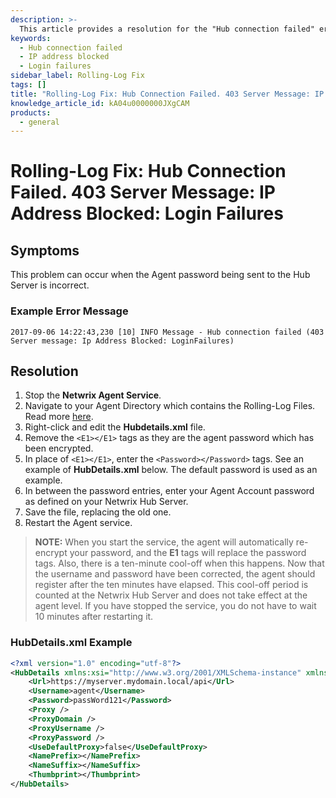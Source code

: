 ```yaml
---
description: >-
  This article provides a resolution for the "Hub connection failed" error due to an IP address being blocked after multiple login failures.
keywords:
  - Hub connection failed
  - IP address blocked
  - Login failures
sidebar_label: Rolling-Log Fix
tags: []
title: "Rolling-Log Fix: Hub Connection Failed. 403 Server Message: IP Address Blocked: Login Failures"
knowledge_article_id: kA04u0000000JXgCAM
products:
  - general
---
```


# Rolling-Log Fix: Hub Connection Failed. 403 Server Message: IP Address Blocked: Login Failures

## Symptoms

This problem can occur when the Agent password being sent to the Hub Server is incorrect.

### Example Error Message

```
2017-09-06 14:22:43,230 [10] INFO Message - Hub connection failed (403 Server message: Ip Address Blocked: LoginFailures)
```

## Resolution

1. Stop the **Netwrix Agent Service**.
2. Navigate to your Agent Directory which contains the Rolling-Log Files. Read more [here](/docs/kb/general/netwrix-software-problem-what-info-should-i-provide).
3. Right-click and edit the **Hubdetails.xml** file.
4. Remove the `<E1></E1>` tags as they are the agent password which has been encrypted.
5. In place of `<E1></E1>`, enter the `<Password></Password>` tags. See an example of **HubDetails.xml** below. The default password is used as an example.
6. In between the password entries, enter your Agent Account password as defined on your Netwrix Hub Server.
7. Save the file, replacing the old one.
8. Restart the Agent service.

> **NOTE:** When you start the service, the agent will automatically re-encrypt your password, and the **E1** tags will replace the password tags. Also, there is a ten-minute cool-off when this happens. Now that the username and password have been corrected, the agent should register after the ten minutes have elapsed. This cool-off period is counted at the Netwrix Hub Server and does not take effect at the agent level. If you have stopped the service, you do not have to wait 10 minutes after restarting it.

### HubDetails.xml Example

```xml
<?xml version="1.0" encoding="utf-8"?>
<HubDetails xmlns:xsi="http://www.w3.org/2001/XMLSchema-instance" xmlns:xsd="http://www.w3.org/2001/XMLSchema">
    <Url>https://myserver.mydomain.local/api</Url>
    <Username>agent</Username>
    <Password>passWord121</Password>
    <Proxy />
    <ProxyDomain />
    <ProxyUsername />
    <ProxyPassword />
    <UseDefaultProxy>false</UseDefaultProxy>
    <NamePrefix></NamePrefix>
    <NameSuffix></NameSuffix>
    <Thumbprint></Thumbprint>
</HubDetails>
```